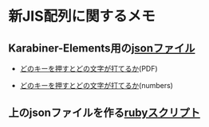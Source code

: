 # 新JIS配列に関するメモ

## Karabiner-Elements用の[jsonファイル](https://github.com/neushi/JIS_6004/blob/main/Karabiner/Japanese_JIS_X_6004_ShinJIS_20210313.json)

	


- [どのキーを押すとどの文字が打てるか](https://github.com/neushi/JIS_6004/blob/main/Karabiner/新JIS配列.pdf)(PDF)

- [どのキーを押すとどの文字が打てるか](https://github.com/neushi/JIS_6004/blob/main/Karabiner/新JIS配列.numbers)(numbers)



## 上のjsonファイルを作る[rubyスクリプト](https://github.com/neushi/JIS_6004/blob/main/Karabiner/Japanese_JIS_X_6004_ShinJIS_20221226.json.rb)

